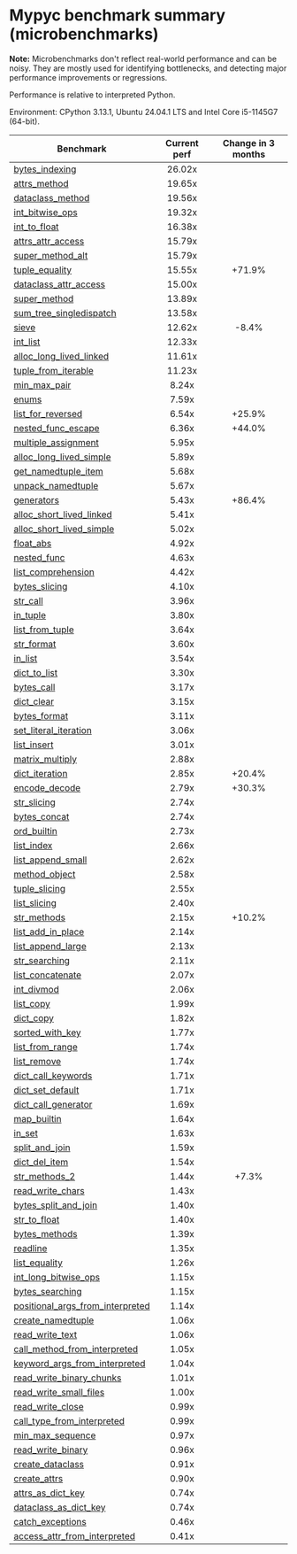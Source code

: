 # Mypyc benchmark summary (microbenchmarks)

**Note:** Microbenchmarks don't reflect real-world performance and can be noisy.
           They are mostly used for identifying bottlenecks, and detecting major performance
           improvements or regressions.

Performance is relative to interpreted Python.

Environment: CPython 3.13.1, Ubuntu 24.04.1 LTS and Intel Core i5-1145G7 (64-bit).

| Benchmark | Current perf | Change in 3 months |
| --- | :---: | :---: |
| [bytes_indexing](benchmarks/bytes_indexing.md) | 26.02x |  |
| [attrs_method](benchmarks/attrs_method.md) | 19.65x |  |
| [dataclass_method](benchmarks/dataclass_method.md) | 19.56x |  |
| [int_bitwise_ops](benchmarks/int_bitwise_ops.md) | 19.32x |  |
| [int_to_float](benchmarks/int_to_float.md) | 16.38x |  |
| [attrs_attr_access](benchmarks/attrs_attr_access.md) | 15.79x |  |
| [super_method_alt](benchmarks/super_method_alt.md) | 15.79x |  |
| [tuple_equality](benchmarks/tuple_equality.md) | 15.55x | +71.9% |
| [dataclass_attr_access](benchmarks/dataclass_attr_access.md) | 15.00x |  |
| [super_method](benchmarks/super_method.md) | 13.89x |  |
| [sum_tree_singledispatch](benchmarks/sum_tree_singledispatch.md) | 13.58x |  |
| [sieve](benchmarks/sieve.md) | 12.62x | -8.4% |
| [int_list](benchmarks/int_list.md) | 12.33x |  |
| [alloc_long_lived_linked](benchmarks/alloc_long_lived_linked.md) | 11.61x |  |
| [tuple_from_iterable](benchmarks/tuple_from_iterable.md) | 11.23x |  |
| [min_max_pair](benchmarks/min_max_pair.md) | 8.24x |  |
| [enums](benchmarks/enums.md) | 7.59x |  |
| [list_for_reversed](benchmarks/list_for_reversed.md) | 6.54x | +25.9% |
| [nested_func_escape](benchmarks/nested_func_escape.md) | 6.36x | +44.0% |
| [multiple_assignment](benchmarks/multiple_assignment.md) | 5.95x |  |
| [alloc_long_lived_simple](benchmarks/alloc_long_lived_simple.md) | 5.89x |  |
| [get_namedtuple_item](benchmarks/get_namedtuple_item.md) | 5.68x |  |
| [unpack_namedtuple](benchmarks/unpack_namedtuple.md) | 5.67x |  |
| [generators](benchmarks/generators.md) | 5.43x | +86.4% |
| [alloc_short_lived_linked](benchmarks/alloc_short_lived_linked.md) | 5.41x |  |
| [alloc_short_lived_simple](benchmarks/alloc_short_lived_simple.md) | 5.02x |  |
| [float_abs](benchmarks/float_abs.md) | 4.92x |  |
| [nested_func](benchmarks/nested_func.md) | 4.63x |  |
| [list_comprehension](benchmarks/list_comprehension.md) | 4.42x |  |
| [bytes_slicing](benchmarks/bytes_slicing.md) | 4.10x |  |
| [str_call](benchmarks/str_call.md) | 3.96x |  |
| [in_tuple](benchmarks/in_tuple.md) | 3.80x |  |
| [list_from_tuple](benchmarks/list_from_tuple.md) | 3.64x |  |
| [str_format](benchmarks/str_format.md) | 3.60x |  |
| [in_list](benchmarks/in_list.md) | 3.54x |  |
| [dict_to_list](benchmarks/dict_to_list.md) | 3.30x |  |
| [bytes_call](benchmarks/bytes_call.md) | 3.17x |  |
| [dict_clear](benchmarks/dict_clear.md) | 3.15x |  |
| [bytes_format](benchmarks/bytes_format.md) | 3.11x |  |
| [set_literal_iteration](benchmarks/set_literal_iteration.md) | 3.06x |  |
| [list_insert](benchmarks/list_insert.md) | 3.01x |  |
| [matrix_multiply](benchmarks/matrix_multiply.md) | 2.88x |  |
| [dict_iteration](benchmarks/dict_iteration.md) | 2.85x | +20.4% |
| [encode_decode](benchmarks/encode_decode.md) | 2.79x | +30.3% |
| [str_slicing](benchmarks/str_slicing.md) | 2.74x |  |
| [bytes_concat](benchmarks/bytes_concat.md) | 2.74x |  |
| [ord_builtin](benchmarks/ord_builtin.md) | 2.73x |  |
| [list_index](benchmarks/list_index.md) | 2.66x |  |
| [list_append_small](benchmarks/list_append_small.md) | 2.62x |  |
| [method_object](benchmarks/method_object.md) | 2.58x |  |
| [tuple_slicing](benchmarks/tuple_slicing.md) | 2.55x |  |
| [list_slicing](benchmarks/list_slicing.md) | 2.40x |  |
| [str_methods](benchmarks/str_methods.md) | 2.15x | +10.2% |
| [list_add_in_place](benchmarks/list_add_in_place.md) | 2.14x |  |
| [list_append_large](benchmarks/list_append_large.md) | 2.13x |  |
| [str_searching](benchmarks/str_searching.md) | 2.11x |  |
| [list_concatenate](benchmarks/list_concatenate.md) | 2.07x |  |
| [int_divmod](benchmarks/int_divmod.md) | 2.06x |  |
| [list_copy](benchmarks/list_copy.md) | 1.99x |  |
| [dict_copy](benchmarks/dict_copy.md) | 1.82x |  |
| [sorted_with_key](benchmarks/sorted_with_key.md) | 1.77x |  |
| [list_from_range](benchmarks/list_from_range.md) | 1.74x |  |
| [list_remove](benchmarks/list_remove.md) | 1.74x |  |
| [dict_call_keywords](benchmarks/dict_call_keywords.md) | 1.71x |  |
| [dict_set_default](benchmarks/dict_set_default.md) | 1.71x |  |
| [dict_call_generator](benchmarks/dict_call_generator.md) | 1.69x |  |
| [map_builtin](benchmarks/map_builtin.md) | 1.64x |  |
| [in_set](benchmarks/in_set.md) | 1.63x |  |
| [split_and_join](benchmarks/split_and_join.md) | 1.59x |  |
| [dict_del_item](benchmarks/dict_del_item.md) | 1.54x |  |
| [str_methods_2](benchmarks/str_methods_2.md) | 1.44x | +7.3% |
| [read_write_chars](benchmarks/read_write_chars.md) | 1.43x |  |
| [bytes_split_and_join](benchmarks/bytes_split_and_join.md) | 1.40x |  |
| [str_to_float](benchmarks/str_to_float.md) | 1.40x |  |
| [bytes_methods](benchmarks/bytes_methods.md) | 1.39x |  |
| [readline](benchmarks/readline.md) | 1.35x |  |
| [list_equality](benchmarks/list_equality.md) | 1.26x |  |
| [int_long_bitwise_ops](benchmarks/int_long_bitwise_ops.md) | 1.15x |  |
| [bytes_searching](benchmarks/bytes_searching.md) | 1.15x |  |
| [positional_args_from_interpreted](benchmarks/positional_args_from_interpreted.md) | 1.14x |  |
| [create_namedtuple](benchmarks/create_namedtuple.md) | 1.06x |  |
| [read_write_text](benchmarks/read_write_text.md) | 1.06x |  |
| [call_method_from_interpreted](benchmarks/call_method_from_interpreted.md) | 1.05x |  |
| [keyword_args_from_interpreted](benchmarks/keyword_args_from_interpreted.md) | 1.04x |  |
| [read_write_binary_chunks](benchmarks/read_write_binary_chunks.md) | 1.01x |  |
| [read_write_small_files](benchmarks/read_write_small_files.md) | 1.00x |  |
| [read_write_close](benchmarks/read_write_close.md) | 0.99x |  |
| [call_type_from_interpreted](benchmarks/call_type_from_interpreted.md) | 0.99x |  |
| [min_max_sequence](benchmarks/min_max_sequence.md) | 0.97x |  |
| [read_write_binary](benchmarks/read_write_binary.md) | 0.96x |  |
| [create_dataclass](benchmarks/create_dataclass.md) | 0.91x |  |
| [create_attrs](benchmarks/create_attrs.md) | 0.90x |  |
| [attrs_as_dict_key](benchmarks/attrs_as_dict_key.md) | 0.74x |  |
| [dataclass_as_dict_key](benchmarks/dataclass_as_dict_key.md) | 0.74x |  |
| [catch_exceptions](benchmarks/catch_exceptions.md) | 0.46x |  |
| [access_attr_from_interpreted](benchmarks/access_attr_from_interpreted.md) | 0.41x |  |
